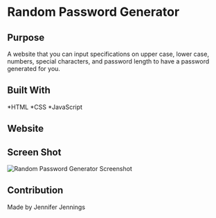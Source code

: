 # Random Password Generator

## Purpose
A website that you can input specifications on upper case, lower case, numbers, special characters, and password length to have a password generated for you.

## Built With
*HTML
*CSS
*JavaScript

## Website

## Screen Shot
![Random Password Generator Screenshot](https://user-images.githubusercontent.com/97859629/155868418-d1a5cdeb-fa87-4b91-9574-158c50be7576.png)


## Contribution
Made by Jennifer Jennings
